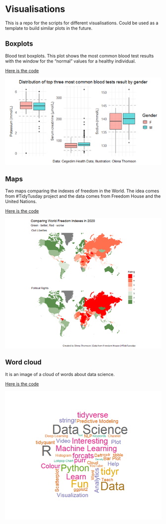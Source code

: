 # Visualisations
 
This is a repo for the scripts for different visualisations. Could be used as a template to build similar plots in the future.

## Boxplots

Blood test boxplots. This plot shows the most common blood test results with the window for the “normal” values for a healthy individual.

[ Here is the code ](Boxplots/Boxplots_published.R)

![Boxplots](Boxplots/Q6Plot.png)

## Maps

Two maps comparing the indexes of freedom in the World. The idea comes from #TidyTusday project and the data comes from Freedom House and the United Nations.

[ Here is the code ](Maps_2022_03_TidyTuesday/Map_freedom_index_published.R)

![Maps](Maps_2022_03_TidyTuesday/Map_Comparing_Civil_lib_Polit_Rights.png)

## Word cloud

It is an image of a cloud of words about data science.

[ Here is the code ](wordcloud/wordcloud_script.R)

![Maps](wordcloud/word_cloud.png)